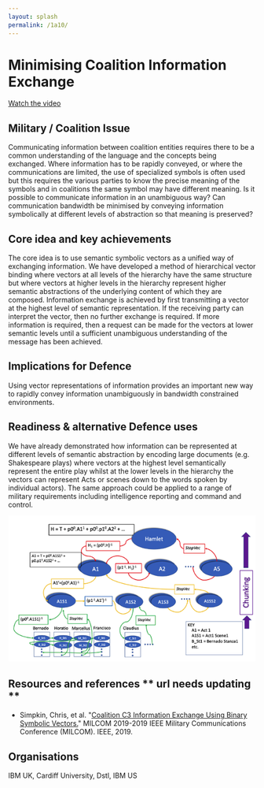 ```yaml
---
layout: splash
permalink: /1a10/
---
```


# Minimising Coalition Information Exchange

[Watch the video](https://ibm.box.com/v/Showcase-1a04-video)

## Military / Coalition Issue
Communicating information between coalition entities requires there to be a common understanding of the language and the concepts being exchanged. Where information has to be rapidly conveyed, or where the communications are limited, the use of specialized symbols is often used but this requires the various parties to know the precise meaning of the symbols and in coalitions the same symbol may have different meaning. Is it possible to communicate information in an unambiguous way? Can communication bandwidth be minimised by conveying information symbolically at different levels of abstraction so that meaning is preserved?

## Core idea and key achievements
The core idea is to use semantic symbolic vectors as a unified way of exchanging information. We have developed a method of hierarchical vector binding where vectors at all levels of the hierarchy have the same structure but where vectors at higher levels in the hierarchy represent higher semantic abstractions of the underlying content of which they are composed. Information exchange is achieved by first transmitting a vector at the highest level of semantic representation.  If the receiving party can interpret the vector, then no further exchange is required. If more information is required, then a request can be made for the vectors at lower semantic levels until a sufficient unambiguous understanding of the message has been achieved.

## Implications for Defence
Using vector representations of information provides an important new way to rapidly convey information unambiguously in bandwidth constrained environments. 

## Readiness & alternative Defence uses
We have already demonstrated how information can be represented at different levels of semantic abstraction by encoding large documents (e.g. Shakespeare plays) where vectors at the highest level semantically represent the entire play whilst at the lower levels in the hierarchy the vectors can represent Acts or scenes down to the words spoken by individual actors).  The same approach could be applied to a range of military requirements including intelligence reporting and command and control.

![image info](/dais/achievements/images/1a10-fig1.png)

## Resources and references  ** url needs updating **
* Simpkin, Chris, et al. "[Coalition C3 Information Exchange Using Binary Symbolic Vectors.](/doc-4729)" MILCOM 2019-2019 IEEE Military Communications Conference (MILCOM). IEEE, 2019.

## Organisations
IBM UK, Cardiff University, Dstl, IBM US

